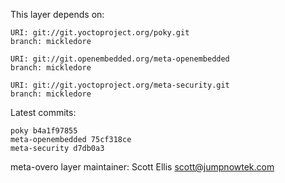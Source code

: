 This layer depends on:

    URI: git://git.yoctoproject.org/poky.git
    branch: mickledore

    URI: git://git.openembedded.org/meta-openembedded
    branch: mickledore

    URI: git://git.yoctoproject.org/meta-security.git
    branch: mickledore

Latest commits:

    poky b4a1f97855
    meta-openembedded 75cf318ce
    meta-security d7db0a3

meta-overo layer maintainer: Scott Ellis <scott@jumpnowtek.com>
